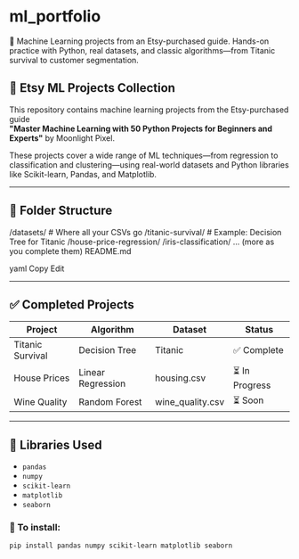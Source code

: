 # ml_portfolio

🧵 Machine Learning projects from an Etsy-purchased guide. Hands-on practice with Python, real datasets, and classic algorithms—from Titanic survival to customer segmentation.

## 🧠 Etsy ML Projects Collection

This repository contains machine learning projects from the Etsy-purchased guide  
**"Master Machine Learning with 50 Python Projects for Beginners and Experts"** by Moonlight Pixel.

These projects cover a wide range of ML techniques—from regression to classification and clustering—using real-world datasets and Python libraries like Scikit-learn, Pandas, and Matplotlib.

---

## 📁 Folder Structure

/datasets/ # Where all your CSVs go
/titanic-survival/ # Example: Decision Tree for Titanic
/house-price-regression/
/iris-classification/
... (more as you complete them)
README.md

yaml
Copy
Edit

---

## ✅ Completed Projects

| Project           | Algorithm       | Dataset           | Status        |
|------------------|-----------------|-------------------|---------------|
| Titanic Survival | Decision Tree   | Titanic           | ✅ Complete    |
| House Prices      | Linear Regression | housing.csv     | ⏳ In Progress |
| Wine Quality      | Random Forest   | wine_quality.csv  | ⏳ Soon        |

---

## 🧰 Libraries Used

- `pandas`  
- `numpy`  
- `scikit-learn`  
- `matplotlib`  
- `seaborn`

### 💾 To install:
```bash
pip install pandas numpy scikit-learn matplotlib seaborn
